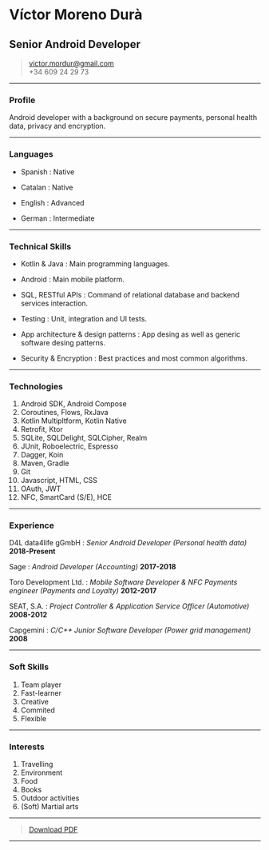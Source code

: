 # Víctor Moreno Durà
## Senior Android Developer

> [victor.mordur@gmail.com](victor.mordur@gmail.com)  
> +34 609 24 29 73

------

### Profile

Android developer with a background on secure payments, personal health data, privacy and encryption.


------

### Languages

* Spanish
  : Native

* Catalan
  : Native

* English
  : Advanced

* German
  : Intermediate


------

### Technical Skills

* Kotlin & Java
  : Main programming languages.

* Android
  : Main mobile platform.

* SQL, RESTful APIs
  : Command of relational database and backend services interaction.

* Testing
  : Unit, integration and UI tests.

* App architecture & design patterns
  : App desing as well as generic software desing patterns.

* Security & Encryption
  : Best practices and most common algorithms.

-------

### Technologies

1. Android SDK, Android Compose
1. Coroutines, Flows, RxJava
1. Kotlin Multipltform, Kotlin Native
1. Retrofit, Ktor
1. SQLite, SQLDelight, SQLCipher, Realm
1. JUnit, Roboelectric, Espresso
1. Dagger, Koin
1. Maven, Gradle
1. Git
1. Javascript, HTML, CSS
1. OAuth, JWT
1. NFC, SmartCard (S/E), HCE

------

### Experience

D4L data4life gGmbH
: *Senior Android Developer (Personal health data)*
  __2018-Present__
  
Sage
: *Android Developer (Accounting)*
  __2017-2018__

Toro Development Ltd.
: *Mobile Software Developer & NFC Payments engineer (Payments and Loyalty)*
  __2012-2017__
  
SEAT, S.A.
: *Project Controller & Application Service Officer (Automotive)*
  __2008-2012__

Capgemini
: *C/C++ Junior Software Developer (Power grid management)*
  __2008__


-------

### Soft Skills

1. Team player
1. Fast-learner 
1. Creative
1. Commited
1. Flexible


-------

### Interests

1. Travelling
1. Environment
1. Food
1. Books
1. Outdoor activities
1. (Soft) Martial arts


------

> [Download PDF](my_resume.pdf)

------

